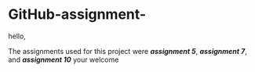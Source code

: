 # GitHub-assignment-

hello,

  The assignments used for this project were _**assignment 5**_, _**assignment 7**_, and _**assignment 10**_
your welcome

